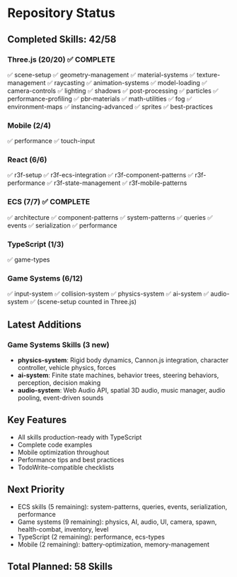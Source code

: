 # Repository Status

## Completed Skills: 42/58

### Three.js (20/20) ✅ COMPLETE
✅ scene-setup
✅ geometry-management
✅ material-systems
✅ texture-management
✅ raycasting
✅ animation-systems
✅ model-loading
✅ camera-controls
✅ lighting
✅ shadows
✅ post-processing
✅ particles
✅ performance-profiling
✅ pbr-materials
✅ math-utilities
✅ fog
✅ environment-maps
✅ instancing-advanced
✅ sprites
✅ best-practices

### Mobile (2/4)
✅ performance
✅ touch-input

### React (6/6)
✅ r3f-setup
✅ r3f-ecs-integration
✅ r3f-component-patterns
✅ r3f-performance
✅ r3f-state-management
✅ r3f-mobile-patterns

### ECS (7/7) ✅ COMPLETE
✅ architecture
✅ component-patterns
✅ system-patterns
✅ queries
✅ events
✅ serialization
✅ performance

### TypeScript (1/3)
✅ game-types

### Game Systems (6/12)
✅ input-system
✅ collision-system
✅ physics-system
✅ ai-system
✅ audio-system
✅ (scene-setup counted in Three.js)

## Latest Additions

### Game Systems Skills (3 new)
- **physics-system**: Rigid body dynamics, Cannon.js integration, character controller, vehicle physics, forces
- **ai-system**: Finite state machines, behavior trees, steering behaviors, perception, decision making
- **audio-system**: Web Audio API, spatial 3D audio, music manager, audio pooling, event-driven sounds

## Key Features
- All skills production-ready with TypeScript
- Complete code examples
- Mobile optimization throughout
- Performance tips and best practices
- TodoWrite-compatible checklists

## Next Priority
- ECS skills (5 remaining): system-patterns, queries, events, serialization, performance
- Game systems (9 remaining): physics, AI, audio, UI, camera, spawn, health-combat, inventory, level
- TypeScript (2 remaining): performance, ecs-types
- Mobile (2 remaining): battery-optimization, memory-management

## Total Planned: 58 Skills

